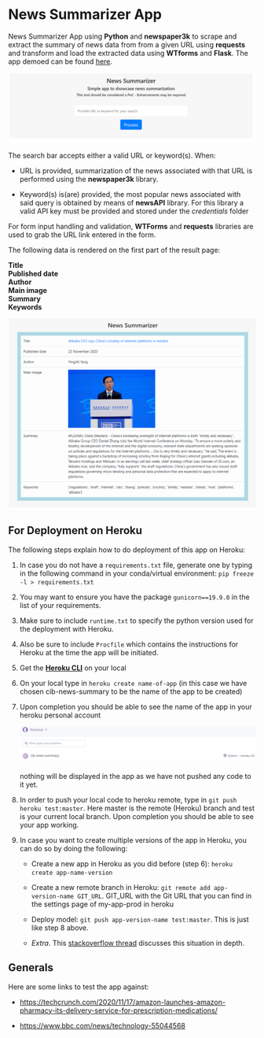# News Summarizer App 

News Summarizer App using <strong>Python</strong> and <strong>newspaper3k</strong> to scrape and extract the summary
of news data from from a given URL using <strong>requests</strong> and transform and load the extracted data
using <strong>WTforms</strong> and <strong>Flask</strong>. The app demoed can be found
<a href="https://cib-news-summarization-alpha.herokuapp.com/" target="_blank">here</a>.


![About the Project](images/news_summarizer_screen_shot.PNG)


The search bar accepts either a valid URL or keyword(s). When:

- URL is provided, summarization of the news associated with that URL is performed using the
<strong>newspaper3k</strong> library.

- Keyword(s) is(are) provided, the most popular news associated with said query is obtained by means of
<strong>newsAPI</strong> library. For this library a valid API key must be provided and stored under the
_credentials_ folder


For form input handling and validation, <strong>WTForms</strong> and <strong>requests</strong> libraries are used to
grab the URL link entered in the form. 

The following data is rendered on the first part of the result page:

<strong>Title</strong><br>
<strong>Published date</strong><br>
<strong>Author</strong><br>
<strong>Main image</strong><br>
<strong>Summary </strong><br>
<strong>Keywords </strong>

![About the Project](images/example_summary.PNG)


## For Deployment on Heroku

The following steps explain how to do deployment of this app on Heroku:

1. In case you do not have a `requirements.txt` file, generate one by typing in the following command in your
conda/virtual environment: `pip freeze -l > requirements.txt`

2. You may want to ensure you have the package `gunicorn==19.9.0` in the list of your requirements.

3. Make sure to include `runtime.txt` to specify the python version used for the deployment with Heroku.

4. Also be sure to include `Procfile` which contains the instructions for Heroku at the time the app will be initiated.

5. Get the [**Heroku CLI**](https://devcenter.heroku.com/articles/heroku-cli) on your local

6. On your local type in `heroku create name-of-app` (in this case we have chosen cib-news-summary to be the name of the app to be created)

7. Upon completion you should be able to see the name of the app in your heroku personal account

   ![app_created](images/heroku-app-created.PNG)
    
   nothing will be displayed in the app as we have not pushed any code to it yet.

8. In order to push your local code to heroku remote, type in `git push heroku test:master`. Here master is the
remote (Heroku) branch and test is your current local branch. Upon completion you should be able to see your app
working.

9. In case you want to create multiple versions of the app in Heroku, you can do so by doing the following:

     - Create a new app in Heroku as you did before (step 6): `heroku create app-name-version`
     
     - Create a new remote branch in Heroku: `git remote add app-version-name GIT_URL`. GIT_URL with the Git URL that you
     can find in the settings page of my-app-prod in heroku
     
     - Deploy model: `git push app-version-name test:master`. This is just like step 8 above.
     
     - _Extra_. This [stackoverflow thread](https://stackoverflow.com/questions/18264621/how-do-i-push-different-branches-to-different-heroku-apps) discusses this situation in depth.

## Generals

Here are some links to test the app against:

- https://techcrunch.com/2020/11/17/amazon-launches-amazon-pharmacy-its-delivery-service-for-prescription-medications/

- https://www.bbc.com/news/technology-55044568